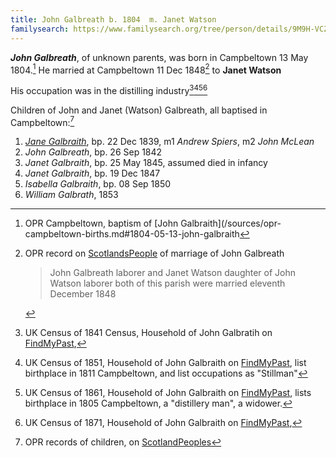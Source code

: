 ```yaml
---
title: John Galbreath b. 1804  m. Janet Watson
familysearch: https://www.familysearch.org/tree/person/details/9M9H-VCZ
---
```

***John Galbreath***, of unknown parents, was born in Campbeltown 13 May 1804.[^birth]
He married at Campbeltown 11 Dec 1848[^marriage] to **Janet Watson**

His occupation was in the distilling industry[^census1841][^census1851][^census1861][^census1871]

Children of John and Janet (Watson) Galbreath, all baptised in Campbeltown:[^children]

1. *[Jane Galbraith](galbraith-jane-1839.md)*, bp. 22 Dec 1839, m1 *Andrew Spiers*, m2 *John McLean*
2. *John Galbreath*, bp. 26 Sep 1842
3. *Janet Galbraith*, bp. 25 May 1845, assumed died in infancy 
4. *Janet Galbraith*, bp. 19 Dec 1847
5. *Isabella Galbraith*, bp. 08 Sep 1850
6. *William Galbrath*, 1853

[^birth]: OPR Campbeltown, baptism of [John Galbraith](/sources/opr-campbeltown-births.md#1804-05-13-john-galbraith

[^marriage]:  OPR record on [ScotlandsPeople](https://www.scotlandspeople.gov.uk/view-image/nrs_opr_records/9531108?image=348) of marriage of John Galbreath 
    > John Galbreath laborer and Janet Watson 
    > daughter of John Watson laborer both of this parish
    > were married eleventh December 1848

[^children]: OPR records of children, on [ScotlandPeoples](https://www.scotlandspeople.gov.uk/record-results?search_type=people&event=%28B%20OR%20C%20OR%20S%29&record_type%5B0%5D=opr_births&church_type=Old%20Parish%20Registers&dl_cat=church&dl_rec=church-births-baptisms&surname=galbreath&surname_so=fuzzy&forename_so=starts&from_year=1839&to_year=1855&parent_names_so=fuzzy&parent_name_two=watson&parent_name_two_so=exact&county=ARGYLL&record=Church%20of%20Scotland%20%28old%20parish%20registers%29%20Roman%20Catholic%20Church%20Other%20churches&rd_real_name%5B0%5D=CAMPBELTOWN%20%28LANDWARD%29%20OR%20CAMPBELTOWN%20%28BURGH%29%20OR%20CAMPBELTOWN&rd_display_name%5B0%5D=CAMPBELTOWN%20%28LANDWARD%29%7CCAMPBELTOWN%20%28BURGH%29%7CCAMPBELTOWN_CAMPBELTOWN&rd_label%5B0%5D=CAMPBELTOWN&rd_name%5B0%5D=CAMPBELTOWN%20%2ALANDWARD%2A%20OR%20CAMPBELTOWN%20%2ABURGH%2A%20OR%20CAMPBELTOWN&sort=asc&order=Date&field=year)

[^census1841]: UK Census of 1841 Census, Household of John Galbratih on [FindMyPast](https://www.findmypast.com/transcript?id=GBC%2F1841%2F0016601178),

[^census1851]: UK Census of 1851, Household of John Galbraith on [FindMyPast](https://www.findmypast.com/transcript?id=GBC/1851/0019256466&expand=true), list birthplace in 1811 Campbeltown, and list occupations as "Stillman"

[^census1861]: UK Census of 1861, Household of John Galbraith on [FindMyPast](https://www.findmypast.com/transcript?id=GBC/1861/0022162427&expand=true),
lists birthplace in 1805 Campbeltown, a "distillery man", a widower.

[^census1871]: UK Census of 1871, Household of John Galbraith on [FindMyPast](https://www.findmypast.com/transcript?id=GBC%2F1871%2F0023441458), 
